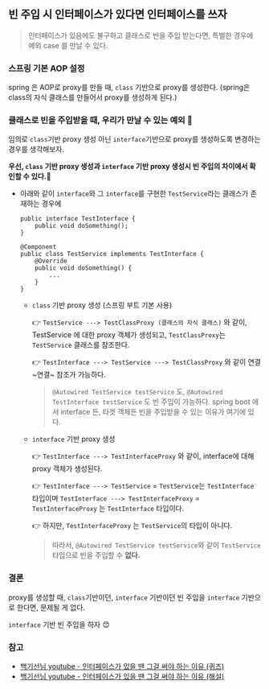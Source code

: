 ## 빈 주입 시 인터페이스가 있다면 인터페이스를 쓰자

> 인터페이스가 있음에도 불구하고 클래스로 빈을 주입 받는다면,
> 특별한 경우에 예외 case 를 만날 수 있다.

### 스프링 기본 AOP 설정
spring 은 AOP로 proxy를 만들 때, `class` 기반으로 proxy를 생성한다.
(spring은 class의 자식 클래스를 만들어서 proxy를 생성하게 된다.)

### 클래스로 빈을 주입받을 때, 우리가 만날 수 있는 예외 🤢
임의로 `class`기반 proxy 생성 아닌 `interface`기반으로 proxy를 생성하도록 변경하는 경우를 생각해보자.

**우선, `class` 기반 proxy 생성과 `interface` 기반 proxy 생성시 빈 주입의 차이에서 확인할 수 있다.🙂**
- 아래와 같이 `interface`와 그 `interface`를 구현한 `TestService`라는 클래스가 존재하는 경우에
    ```
    public interface TestInterface {
        public void doSomething();
    }
    
    @Component
    public class TestService implements TestInterface {
        @Override
        public void doSomething() {
            ...
        }
    }
    ```
    - `class` 기반 proxy 생성 (스프링 부트 기본 사용)
       
        👉 `TestService ---> TestClassProxy (클래스의 자식 클래스)` 와 같이, TestService 에 대한 proxy 객체가 생성되고, `TestClassProxy`는 `TestService` 클래스를 참조한다.
        
        👉 `TestInterface ---> TestService ---> TestClassProxy` 와 같이 연결~연결~ 참조가 가능하다.
        
        > `@Autowired TestService testService` 도, `@Autowired TestInterface testService` 도 빈 주입이 가능하다. spring boot 에서 interface 든, 타겟 객체든 빈을 주입받을 수 있는 이유가 여기에 있다.

    - `interface` 기반 proxy 생성
    
        👉 `TestInterface ---> TestInterfaceProxy` 와 같이, interface에 대해 proxy 객체가 생성된다.
        
        👉 `TestInterface ---> TestService` = `TestService`는 `TestInterface` 타입이며
        `TestInterface ---> TestInterfaceProxy` = `TestInterfaceProxy` 는 `TestInterface` 타입이다.
        
        👉 하지만, `TestInterfaceProxy` 는 `TestService`의 타입이 아니다.
        
        > 따라서, `@Autowired TestService testService`와 같이 `TestService` 타입으로 빈을 주입할 수 **없다.**
        
### 결론
proxy를 생성할 때, `class`기반이던, `interface` 기반이던
빈 주입을 `interface` 기반으로 한다면, 문제될 게 없다.

`interface` 기반 빈 주입을 하자 😊
        
        
### 참고
- [백기선님 youtube - 인터페이스가 있을 땐 그걸 써야 하는 이유 (퀴즈)](https://www.youtube.com/watch?v=zfl_3Ell03g)
- [백기선님 youtube - 인터페이스가 있을 땐 그걸 써야 하는 이유 (해설)](https://www.youtube.com/watch?v=C6nsjqrCJq4)